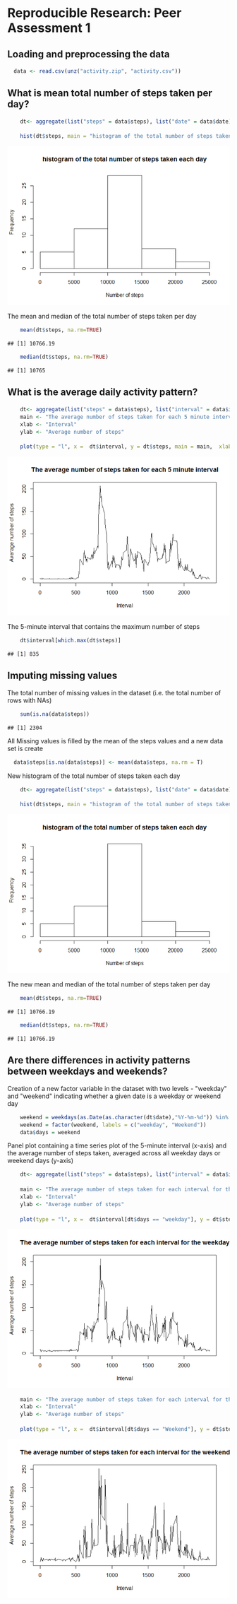 # Reproducible Research: Peer Assessment 1


## Loading and preprocessing the data

```r
  data <- read.csv(unz("activity.zip", "activity.csv"))
```


## What is mean total number of steps taken per day?

```r
    dt<- aggregate(list("steps" = data$steps), list("date" = data$date), "sum")

    hist(dt$steps, main = "histogram of the total number of steps taken each day",  xlab = "Number of steps")
```

![](PA1_template_files/figure-html/unnamed-chunk-2-1.png) 


The mean and median of the total number of steps taken per day

```r
    mean(dt$steps, na.rm=TRUE)
```

```
## [1] 10766.19
```

```r
    median(dt$steps, na.rm=TRUE)
```

```
## [1] 10765
```


## What is the average daily activity pattern?


```r
    dt<- aggregate(list("steps" = data$steps), list("interval" = data$interval), "mean", na.rm=TRUE)
    main <- "The average number of steps taken for each 5 minute interval"
    xlab <- "Interval"
    ylab <- "Average number of steps"
    
    plot(type = "l", x =  dt$interval, y = dt$steps, main = main,  xlab = xlab, ylab = ylab)
```

![](PA1_template_files/figure-html/unnamed-chunk-4-1.png) 

The 5-minute interval that contains the maximum number of steps

```r
    dt$interval[which.max(dt$steps)]
```

```
## [1] 835
```


## Imputing missing values
 The total number of missing values in the dataset (i.e. the total number of rows with NAs)

```r
    sum(is.na(data$steps))
```

```
## [1] 2304
```

All Missing values is filled by the mean of the steps values and a new data set is create


```r
  data$steps[is.na(data$steps)] <- mean(data$steps, na.rm = T)
```


New histogram of the total number of steps taken each day

```r
    dt<- aggregate(list("steps" = data$steps), list("date" = data$date), "sum")

    hist(dt$steps, main = "histogram of the total number of steps taken each day",  xlab = "Number of steps")
```

![](PA1_template_files/figure-html/unnamed-chunk-8-1.png) 

The new mean and median of the total number of steps taken per day

```r
    mean(dt$steps, na.rm=TRUE)
```

```
## [1] 10766.19
```

```r
    median(dt$steps, na.rm=TRUE)
```

```
## [1] 10766.19
```

## Are there differences in activity patterns between weekdays and weekends?

Creation of a new factor variable in the dataset with two levels - "weekday" and "weekend" indicating whether a given date is a weekday or weekend day

```r
    weekend = weekdays(as.Date(as.character(dt$date),"%Y-%m-%d")) %in% c('Sunday','Saturday')
    weekend = factor(weekend, labels = c("weekday", "Weekend"))
    data$days = weekend
```

Panel plot containing a time series plot of the 5-minute interval (x-axis) and the average number of steps taken, averaged across all weekday days or weekend days (y-axis)


```r
    dt<- aggregate(list("steps" = data$steps), list("interval" = data$interval, "days" = data$days), "mean", na.rm=TRUE)

    main <- "The average number of steps taken for each interval for the weekday"
    xlab <- "Interval"
    ylab <- "Average number of steps"
    
    plot(type = "l", x =  dt$interval[dt$days == "weekday"], y = dt$steps[dt$days == "weekday"], main = main,  xlab = xlab, ylab = ylab)
```

![](PA1_template_files/figure-html/unnamed-chunk-11-1.png) 


```r
    main <- "The average number of steps taken for each interval for the weekend"
    xlab <- "Interval"
    ylab <- "Average number of steps"
    
    plot(type = "l", x =  dt$interval[dt$days == "Weekend"], y = dt$steps[dt$days == "Weekend"], main = main,  xlab = xlab, ylab = ylab)
```

![](PA1_template_files/figure-html/unnamed-chunk-12-1.png) 










